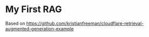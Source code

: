 # My First RAG

Based on https://github.com/kristianfreeman/cloudflare-retrieval-augmented-generation-example
